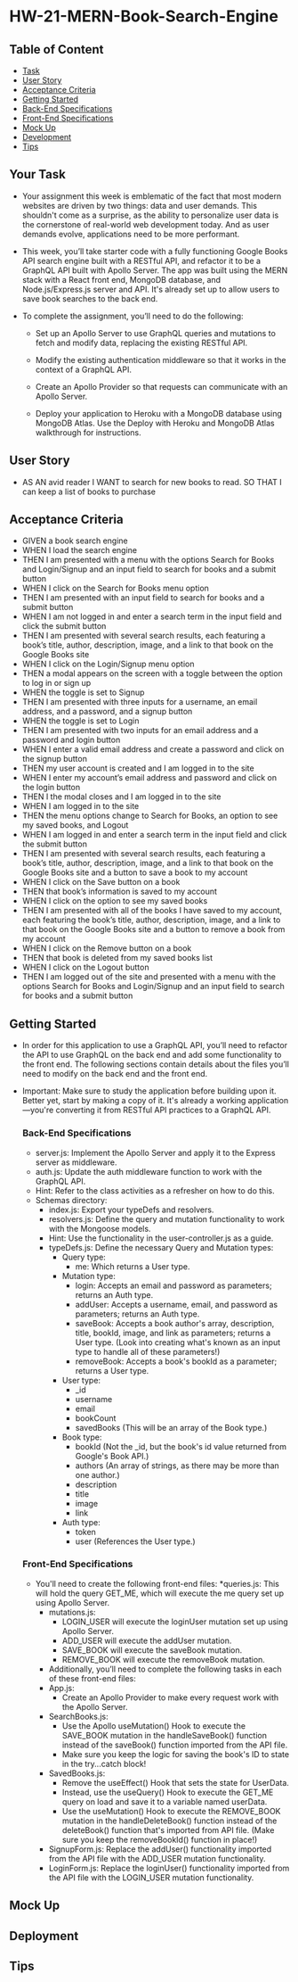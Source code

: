 # HW-21-MERN-Book-Search-Engine

## Table of Content
* [Task](#task)
* [User Story](#user-story)
* [Acceptance Criteria](#acceptance-criteria)
* [Getting Started](#getting-started)
* [Back-End Specifications](#back-end-specifications)
* [Front-End Specifications](#front-end-specifications)
* [Mock Up](#mock-up)
* [Development](#development)
* [Tips](#tips)

## Your Task
- Your assignment this week is emblematic of the fact that most modern websites are driven by two things: data and user demands. This shouldn't come as a surprise, as the ability to personalize user data is the cornerstone of real-world web development today. And as user demands evolve, applications need to be more performant.
- This week, you’ll take starter code with a fully functioning Google Books API search engine built with a RESTful API, and refactor it to be a GraphQL API built with Apollo Server. The app was built using the MERN stack with a React front end, MongoDB database, and Node.js/Express.js server and API. It's already set up to allow users to save book searches to the back end.
- To complete the assignment, you’ll need to do the following:

  * Set up an Apollo Server to use GraphQL queries and mutations to fetch and modify data, replacing the existing RESTful API.

  * Modify the existing authentication middleware so that it works in the context of a GraphQL API.

  * Create an Apollo Provider so that requests can communicate with an Apollo Server.

  * Deploy your application to Heroku with a MongoDB database using MongoDB Atlas. Use the Deploy with Heroku and MongoDB Atlas walkthrough for instructions.

## User Story
- AS AN avid reader I WANT to search for new books to read. SO THAT I can keep a list of books to purchase

## Acceptance Criteria
- GIVEN a book search engine
- WHEN I load the search engine
- THEN I am presented with a menu with the options Search for Books and Login/Signup and an input field to search for books and a submit button
- WHEN I click on the Search for Books menu option
- THEN I am presented with an input field to search for books and a submit button
- WHEN I am not logged in and enter a search term in the input field and click the submit button
- THEN I am presented with several search results, each featuring a book’s title, author, description, image, and a link to that book on the Google Books site
- WHEN I click on the Login/Signup menu option
- THEN a modal appears on the screen with a toggle between the option to log in or sign up
- WHEN the toggle is set to Signup
- THEN I am presented with three inputs for a username, an email address, and a password, and a signup button
- WHEN the toggle is set to Login
- THEN I am presented with two inputs for an email address and a password and login button
- WHEN I enter a valid email address and create a password and click on the signup button
- THEN my user account is created and I am logged in to the site
- WHEN I enter my account’s email address and password and click on the login button
- THEN I the modal closes and I am logged in to the site
- WHEN I am logged in to the site
- THEN the menu options change to Search for Books, an option to see my saved books, and Logout
- WHEN I am logged in and enter a search term in the input field and click the submit button
- THEN I am presented with several search results, each featuring a book’s title, author, description, image, and a link to that book on the Google Books site and a button to save a book to my account
- WHEN I click on the Save button on a book
- THEN that book’s information is saved to my account
- WHEN I click on the option to see my saved books
- THEN I am presented with all of the books I have saved to my account, each featuring the book’s title, author, description, image, and a link to that book on the Google Books site and a button to remove a book from my account
- WHEN I click on the Remove button on a book
- THEN that book is deleted from my saved books list
- WHEN I click on the Logout button
- THEN I am logged out of the site and presented with a menu with the options Search for Books and Login/Signup and an input field to search for books and a submit button

## Getting Started
- In order for this application to use a GraphQL API, you’ll need to refactor the API to use GraphQL on the back end and add some functionality to the front end. The following sections contain details about the files you’ll need to modify on the back end and the front end.
- Important: Make sure to study the application before building upon it. Better yet, start by making a copy of it. It's already a working application—you're converting it from RESTful API practices to a GraphQL API.

  ### Back-End Specifications
  - server.js: Implement the Apollo Server and apply it to the Express server as middleware.
  - auth.js: Update the auth middleware function to work with the GraphQL API.
  - Hint: Refer to the class activities as a refresher on how to do this.
  * Schemas directory:
    - index.js: Export your typeDefs and resolvers.
    - resolvers.js: Define the query and mutation functionality to work with the     Mongoose models.
    - Hint: Use the functionality in the user-controller.js as a guide.
    * typeDefs.js: Define the necessary Query and Mutation types:
      - Query type:
        - me: Which returns a User type.
      * Mutation type:
        - login: Accepts an email and password as parameters; returns an Auth type.
        - addUser: Accepts a username, email, and password as parameters; returns an Auth type.
        - saveBook: Accepts a book author's array, description, title, bookId, image, and link as parameters; returns a User type. (Look into creating what's known as an input type to handle all of these parameters!)
        - removeBook: Accepts a book's bookId as a parameter; returns a User type.
      * User type:
        - _id
        - username
        - email
        - bookCount
        - savedBooks (This will be an array of the Book type.)
      * Book type:
        - bookId (Not the _id, but the book's id value returned from Google's Book API.)
        - authors (An array of strings, as there may be more than one author.)
        - description
        - title
        - image
        - link
      * Auth type:
        - token
        - user (References the User type.)

  ### Front-End Specifications
  - You'll need to create the following front-end files:
    *queries.js: This will hold the query GET_ME, which will execute the me query set up using Apollo Server.
    * mutations.js:
      - LOGIN_USER will execute the loginUser mutation set up using Apollo Server.
      - ADD_USER will execute the addUser mutation.
      - SAVE_BOOK will execute the saveBook mutation.
      - REMOVE_BOOK will execute the removeBook mutation.
    * Additionally, you’ll need to complete the following tasks in each of these front-end files:
    * App.js: 
      - Create an Apollo Provider to make every request work with the Apollo Server.
    * SearchBooks.js:
      - Use the Apollo useMutation() Hook to execute the SAVE_BOOK mutation in the handleSaveBook() function instead of the saveBook() function imported from the API file.
      - Make sure you keep the logic for saving the book's ID to state in the try...catch block!
    * SavedBooks.js:
      - Remove the useEffect() Hook that sets the state for UserData.
      - Instead, use the useQuery() Hook to execute the GET_ME query on load and save it to a variable named userData.
      - Use the useMutation() Hook to execute the REMOVE_BOOK mutation in the handleDeleteBook() function instead of the deleteBook() function that's imported from API file. (Make sure you keep the removeBookId() function in place!)
    * SignupForm.js: Replace the addUser() functionality imported from the API file with the ADD_USER mutation functionality.
    * LoginForm.js: Replace the loginUser() functionality imported from the API file with the LOGIN_USER mutation functionality.

## Mock Up


## Deployment


## Tips
